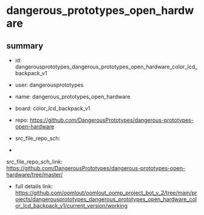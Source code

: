 # dangerous_prototypes_open_hardware
 
## summary 
* id: dangerousprototypes_dangerous_prototypes_open_hardware_color_lcd_backpack_v1
* user: dangerousprototypes
* name: dangerous_prototypes_open_hardware
* board: color_lcd_backpack_v1
* repo: https://github.com/DangerousPrototypes/dangerous-prototypes-open-hardware



* src_file_repo_sch: 
*
 src_file_repo_sch_link: https://github.com/DangerousPrototypes/dangerous-prototypes-open-hardware/tree/master/
* full details link: https://github.com/oomlout/oomlout_oomp_project_bot_v_2/tree/main/projects/dangerousprototypes_dangerous_prototypes_open_hardware_color_lcd_backpack_v1/current_version/working  






